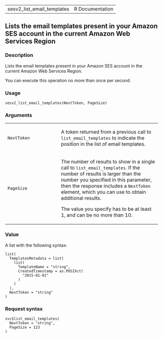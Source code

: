 <table style="width: 100%;">
<tbody>
<tr class="odd">
<td>sesv2_list_email_templates</td>
<td style="text-align: right;">R Documentation</td>
</tr>
</tbody>
</table>

## Lists the email templates present in your Amazon SES account in the current Amazon Web Services Region

### Description

Lists the email templates present in your Amazon SES account in the
current Amazon Web Services Region.

You can execute this operation no more than once per second.

### Usage

    sesv2_list_email_templates(NextToken, PageSize)

### Arguments

<table>
<colgroup>
<col style="width: 35%" />
<col style="width: 65%" />
</colgroup>
<tbody>
<tr class="odd">
<td><code
id="sesv2_list_email_templates_:_NextToken">NextToken</code></td>
<td><p>A token returned from a previous call to
<code>list_email_templates</code> to indicate the position in the list
of email templates.</p></td>
</tr>
<tr class="even">
<td><code
id="sesv2_list_email_templates_:_PageSize">PageSize</code></td>
<td><p>The number of results to show in a single call to
<code>list_email_templates</code>. If the number of results is larger
than the number you specified in this parameter, then the response
includes a <code>NextToken</code> element, which you can use to obtain
additional results.</p>
<p>The value you specify has to be at least 1, and can be no more than
10.</p></td>
</tr>
</tbody>
</table>

### Value

A list with the following syntax:

    list(
      TemplatesMetadata = list(
        list(
          TemplateName = "string",
          CreatedTimestamp = as.POSIXct(
            "2015-01-01"
          )
        )
      ),
      NextToken = "string"
    )

### Request syntax

    svc$list_email_templates(
      NextToken = "string",
      PageSize = 123
    )
